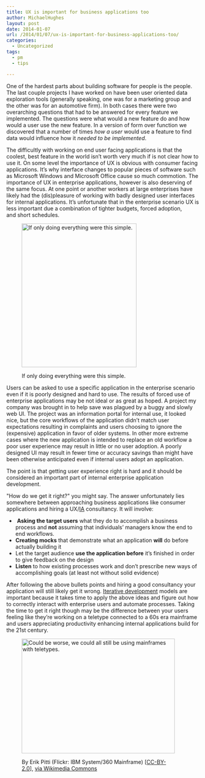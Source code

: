 ```yaml
---
title: UX is important for business applications too
author: MichaelHughes
layout: post
date: 2014-01-07
url: /2014/01/07/ux-is-important-for-business-applications-too/
categories:
  - Uncategorized
tags:
  - pm
  - tips

---
```

One of the hardest parts about building software for people is the people. The last couple projects I have worked on have been user oriented data exploration tools (generally speaking, one was for a marketing group and the other was for an automotive firm). In both cases there were two overarching questions that had to be answered for every feature we implemented. The questions were what would a new feature do and how would a user use the new feature. In a version of form over function we discovered that a number of times _how a user_ would use a feature to find data would influence how it _needed to be implemented_.<!--more-->

The difficultly with working on end user facing applications is that the coolest, best feature in the world isn&#8217;t worth very much if is not clear how to use it. On some level the importance of UX is obvious with consumer facing applications. It&#8217;s why interface changes to popular pieces of software such as Microsoft Windows and Microsoft Office cause so much commotion. The importance of UX in enterprise applications, however is also deserving of the same focus. At one point or another workers at large enterprises have likely had the (dis)pleasure of working with badly designed user interfaces for internal applications. It&#8217;s unfortunate that in the enterprise scenario UX is less important due a combination of tighter budgets, forced adoption, and short schedules.<figure id="attachment_35" style="width: 300px" class="wp-caption aligncenter">

[<img class="wp-image-35 size-full" src="//codinginthetrenches.com/wp-content/uploads/2014/01/Alphanumeric_keyboard-e1417402486834.jpg" alt="If only doing everything were this simple." width="300" height="376" />][1]<figcaption class="wp-caption-text">If only doing everything were this simple.</figcaption></figure> 

Users can be asked to use a specific application in the enterprise scenario even if it is poorly designed and hard to use. The results of forced use of enterprise applications may be not ideal or as great as hoped. A project my company was brought in to help save was plagued by a buggy and slowly web UI. The project was an information portal for internal use, it looked nice, but the core workflows of the application didn&#8217;t match user expectations resulting in complaints and users choosing to ignore the (expensive) application in favor of older systems. In other more extreme cases where the new application is intended to replace an old workflow a poor user experience may result in little or no user adoption. A poorly designed UI may result in fewer time or accuracy savings than might have been otherwise anticipated even if internal users adopt an application.

The point is that getting user experience right is hard and it should be considered an important part of internal enterprise application development.

"How do we get it right?" you might say. The answer unfortunately lies somewhere between approaching business applications like consumer applications and hiring a UX/[IA][2] consultancy. It will involve:

  *  **Asking the target users** what they do to accomplish a business process and **not** assuming that individuals&#8217; managers know the end to end workflows.
  * **Creating mocks** that demonstrate what an application **will** do before actually building it
  * Let the target audience **use the application before** it&#8217;s finished in order to give feedback on the design
  * **Listen** to how existing processes work and don&#8217;t prescribe new ways of accomplishing goals (at least not without solid evidence)

After following the above bullets points and hiring a good consultancy your application will still likely get it wrong. [Iterative development][3] models are important because it takes time to apply the above ideas and figure out how to correctly interact with enterprise users and automate processes. Taking the time to get it right though may be the difference between your users feeling like they&#8217;re working on a teletype connected to a 60s era mainframe and users appreciating productivity enhancing internal applications build for the 21st century.<figure id="attachment_38" style="width: 400px" class="wp-caption aligncenter">

[<img class="  wp-image-38 size-full" title="Could be worse, we could all still be using mainframes with teletypes." src="//codinginthetrenches.com/wp-content/uploads/2014/01/IBM_System360_Mainframe-e1417402501200.jpg" alt="Could be worse, we could all still be using mainframes with teletypes." width="400" height="300" />][4]<figcaption class="wp-caption-text">By Erik Pitti (Flickr: IBM System/360 Mainframe) [[CC-BY-2.0][5]], [via Wikimedia Commons][6]</figcaption></figure>

 [1]: //codinginthetrenches.com/wp-content/uploads/2014/01/Alphanumeric_keyboard.jpg
 [2]: http://en.wikipedia.org/wiki/Information_architecture
 [3]: http://en.wikipedia.org/wiki/Iterative_and_incremental_development
 [4]: //codinginthetrenches.com/wp-content/uploads/2014/01/IBM_System360_Mainframe.jpg
 [5]: http://creativecommons.org/licenses/by/2.0
 [6]: http://commons.wikimedia.org/wiki/File%3AIBM_System360_Mainframe.jpg